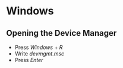 # Windows
## Opening the Device Manager
- Press *Windows* + *R*
- Write *devmgmt.msc*
- Press *Enter*
